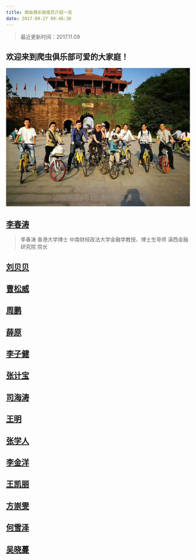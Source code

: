 ```yaml
---
title: 爬虫俱乐部成员介绍一览
date: 2017-09-27 09:46:36
---
```


>最近更新时间：2017.11.09

## 欢迎来到爬虫俱乐部可爱的大家庭！

![](index/family.jpg)

## [李春涛](lichuntao.html)

>李春涛
>香港大学博士
>中南财经政法大学金融学教授、博士生导师
>滇西金融研究院 院长

## [刘贝贝](liubeibei.html)

## [曹松威](Wilson_cao.html)

## [周鹏](zhoupeng.html)

## [薛原](xueyuan.html)

## [李子健](jeremylee.html)

## [张计宝](zhangjibao.html)

## [司海涛](sihaitao.html)

## [王明](wangming.html)

## [张学人](snowman.html)

## [李金洋](lita.html)

## [王凯丽](wangkaili.html)

## [方崇雯](fangchongwen.html)

## [何雪泽](HXZ.html)

## [吴晓蔓](wuxiaoman.html)


